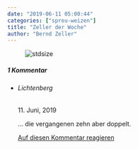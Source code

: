 ```yaml
---
date: "2019-06-11 05:00:44"
categories: ["spreu-weizen"]
title: "Zeller der Woche"
author: "Bernd Zeller"
---
```



<figure>
<img src="https://www.publicomag.com/wp-content/uploads/2019/06/unfair-1320x997.jpg" alt=stdsize>
</figure>


<!--more-->
<h5 class="comments-h">
1 Kommentar </h5>
<ul class="commentlist">
<li class="comment even thread-even depth-1 clearfix" id="li-comment-10787">
<h6 class="author">Lichtenberg</h6> <span class="date">11. Juni, 2019</span>



… die vergangenen zehn aber doppelt.

<a rel="nofollow" class="comment-reply-link" href="#comment-10787" data-commentid="10787" data-postid="9047" data-belowelement="comment-10787" data-respondelement="respond" data-replyto="Antworte auf Lichtenberg" aria-label="Antworte auf Lichtenberg">Auf diesen Kommentar reagieren</a> 


</li>
</ul>
